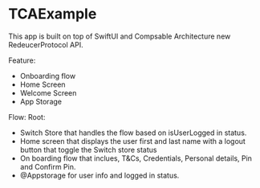 # TCAExample

This app is built on top of SwiftUI and Compsable Architecture new RedeucerProtocol API.

Feature:
- Onboarding flow
- Home Screen
- Welcome Screen
- App Storage


Flow: 
Root:
- Switch Store that handles the flow based on isUserLogged in status.
- Home screen that displays the user first and last name with a logout button that toggle the Switch store status
- On boarding flow that inclues, T&Cs, Credentials, Personal details, Pin and Confirm Pin.
- @Appstorage for user info and logged in status.
